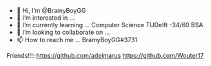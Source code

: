 - 👋 Hi, I’m @BramyBoyGG
- 👀 I’m interested in ...
- 🌱 I’m currently learning ... Computer Science TUDelft -34/60 BSA
- 💞️ I’m looking to collaborate on ...
- 📫 How to reach me ... BramyBoyGG#3731

Friends!!!:
https://github.com/adelmarus
https://github.com/Wouter17

<!---
BramyBoyGG/BramyBoyGG is a ✨ special ✨ repository because its `README.md` (this file) appears on your GitHub profile.
You can click the Preview link to take a look at your changes.
--->
